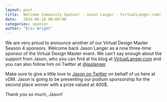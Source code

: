```yaml
---
layout: post
title:  Welcome Community Sponsor - Jason Langer - VirtualLanger.com!
date:   2016-06-18 08:00:00
categories: sponsor
author: "Eric Wright"
---
```

We are very proud to announce another of our Virtual Design Master Season 4 sponsors.  Welcome back Jason Langer as a now three-time sponsor of the Virtual Design Master event.  We can't say enough about the support from Jason, who you can find at his blog at [VirtualLanger.com][virtuallanger] and you can also follow him on Twitter at [@jaslanger][langertwitter]

Make sure to give a little love to [Jason on Twitter][langertwitter] on behalf of us here at vDM. Jason is going to be presenting our podium sponsorship for the second place winner with a prize valued at 400$.  

Thank you so much, Jason!  

[virtuallanger]:      	http://virtuallanger.com
[langertwitter]:		http://twitter.com/jaslanger